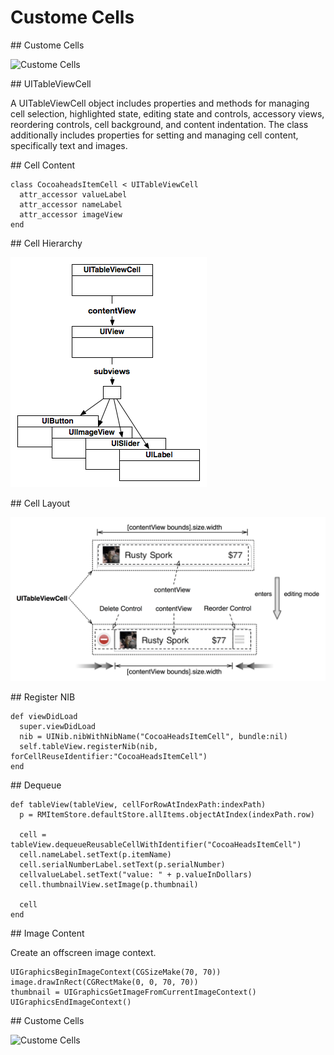 # Custome Cells

<slide>
## Custome Cells

![](customcell.png "Custome Cells") 

</slide>

<slide>
## UITableViewCell

A UITableViewCell object includes properties and methods for managing cell selection, highlighted state, editing state and controls, accessory views, reordering controls, cell background, and content indentation. The class additionally includes properties for setting and managing cell content, specifically text and images.

</slide>

<slide>
## Cell Content

    class CocoaheadsItemCell < UITableViewCell
      attr_accessor valueLabel
      attr_accessor nameLabel
      attr_accessor imageView
    end

</slide>    

<slide>
## Cell Hierarchy

![](cellhierarchy.png "Cell Hierarchy") 

</slide>

<slide>
## Cell Layout

![](celleditinglayout.png "Cell Layout") 

</slide>

<slide>
## Register NIB

    def viewDidLoad
      super.viewDidLoad
      nib = UINib.nibWithNibName("CocoaHeadsItemCell", bundle:nil)
      self.tableView.registerNib(nib, forCellReuseIdentifier:"CocoaHeadsItemCell")
    end

</slide>

<slide>
## Dequeue

    def tableView(tableView, cellForRowAtIndexPath:indexPath)
      p = RMItemStore.defaultStore.allItems.objectAtIndex(indexPath.row)

      cell = tableView.dequeueReusableCellWithIdentifier("CocoaHeadsItemCell")
      cell.nameLabel.setText(p.itemName)
      cell.serialNumberLabel.setText(p.serialNumber)
      cellvalueLabel.setText("value: " + p.valueInDollars)
      cell.thumbnailView.setImage(p.thumbnail)
    
      cell
    end
</slide>

<slide>
## Image Content

Create an offscreen image context.

    UIGraphicsBeginImageContext(CGSizeMake(70, 70))
    image.drawInRect(CGRectMake(0, 0, 70, 70))
    thumbnail = UIGraphicsGetImageFromCurrentImageContext()
    UIGraphicsEndImageContext()

</slide>


<slide>
## Custome Cells

![](customcell.png "Custome Cells") 

</slide>
